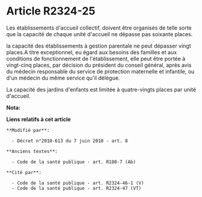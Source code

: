 # Article R2324-25

Les établissements d'accueil collectif, doivent être organisés de telle sorte que la capacité de chaque unité d'accueil ne
dépasse pas soixante places.

la capacité des établissements à gestion parentale ne peut dépasser vingt places.A titre exceptionnel, eu égard aux besoins
des familles et aux conditions de fonctionnement de l'établissement, elle peut être portée à vingt-cinq places, par décision
du président du conseil général, après avis du médecin responsable du service de protection maternelle et infantile, ou d'un
médecin du même service qu'il délègue.

La capacité des jardins d'enfants est limitée à quatre-vingts places par unité d'accueil.

**Nota:**



**Liens relatifs à cet article**

	**Modifié par**:

	  - Décret n°2010-613 du 7 juin 2010 - art. 8

	**Anciens textes**:

	  - Code de la santé publique - art. R180-7 (Ab)

	**Cité par**:

	  - Code de la santé publique - art. R2324-46-1 (V)
	  - Code de la santé publique - art. R2324-47 (VT)

